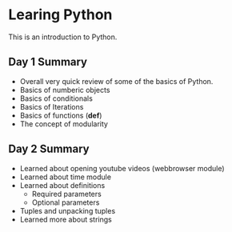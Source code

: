 # Learing Python
This is an introduction to Python.

## Day 1 Summary
- Overall very quick review of some of the basics of Python.
- Basics of numberic objects
- Basics of conditionals
- Basics of Iterations
- Basics of functions (**def**)
- The concept of modularity

## Day 2 Summary
- Learned about opening youtube videos (webbrowser module)
- Learned about time module
- Learned about definitions
    - Required parameters
    - Optional parameters
- Tuples and unpacking tuples
- Learned more about strings